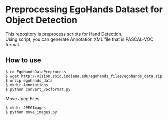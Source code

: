 # Preprocessing EgoHands Dataset for Object Detection
This repository is preprocess scripts for Hand Detection.  
Using script, you can generate Annotation XML file that is PASCAL-VOC format.

## How to use

```
$ cd EgoHandsDataPreprocess
$ wget http://vision.soic.indiana.edu/egohands_files/egohands_data.zip
$ unzip egohands_data
$ mkdir Annotations
$ python convert_vocformat.py
```

Move Jpeg Files
```
$ mkdir JPEGImages
$ python move_images.py
```
